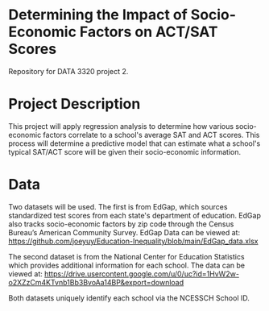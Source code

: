 # Determining the Impact of Socio-Economic Factors on ACT/SAT Scores
Repository for DATA 3320 project 2.

# Project Description
This project will apply regression analysis to determine how various socio-economic factors correlate to a school's average SAT and ACT scores. This process will determine a predictive model that can estimate what a school's typical SAT/ACT score will be given their socio-economic information.

# Data
Two datasets will be used. The first is from EdGap, which sources standardized test scores from each state's department of education. EdGap also tracks socio-economic factors by zip code through the Census Bureau’s American Community Survey. EdGap Data can be viewed at: https://github.com/joeyuy/Education-Inequality/blob/main/EdGap_data.xlsx

The second dataset is from the National Center for Education Statistics which provides additional information for each school. The data can be viewed at: https://drive.usercontent.google.com/u/0/uc?id=1HvW2w-o2XZzCm4KTvnb1Bb3BvoAa14BP&export=download

Both datasets uniquely identify each school via the NCESSCH School ID.
